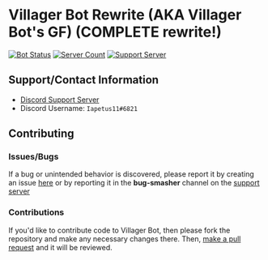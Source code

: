 # **Villager Bot Rewrite (AKA Villager Bot's GF) (COMPLETE rewrite!)**
[![Bot Status](https://disbots.gg/api/widget/639498607632056321/status)](https://disbots.gg/bot/639498607632056321)
[![Server Count](https://disbots.gg/api/widget/639498607632056321/servers)](https://disbots.gg/bot/639498607632056321)
[![Support Server](https://img.shields.io/discord/641117791272960031?color=51B780&label=Discord%20Server)](https://discord.gg/39DwwUV)

## Support/Contact Information
* [Discord Support Server](https://discord.gg/39DwwUV)
* Discord Username: `Iapetus11#6821`

## Contributing
### Issues/Bugs
If a bug or unintended behavior is discovered, please report it by creating an issue [here](https://github.com/Villager-Dev/Villager-Bot/issues) or by reporting it in the **bug-smasher** channel on the [support server](https://discord.gg/39DwwUV)

### Contributions
If you'd like to contribute code to Villager Bot, then please fork the repository and make any necessary changes there. Then, [make a pull request](https://github.com/Villager-Dev/Villager-Bot/pulls) and it will be reviewed.
